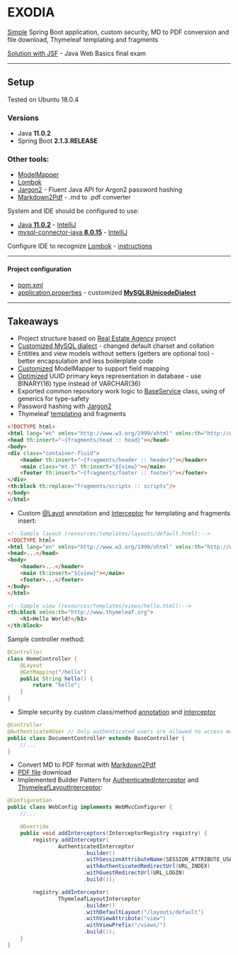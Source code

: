 # EXODIA
[Simple](https://github.com/Martin-BG/SoftUni-Java-MVC-Frameworks-Spring-Feb-2019/blob/master/02.%20Spring%20Essentials/02.%20Spring%20Essentials%20-%20Exercise.pdf) Spring Boot application, custom security, MD to PDF conversion and file download, Thymeleaf templating and fragments

[Solution with JSF](https://github.com/Martin-BG/SoftUni-Java-Web-Development-Basics-Jan-2019/blob/master/12.%20Exam/Final%20Exam/README.md) - Java Web Basics final exam
___
## Setup
Tested on Ubuntu 18.0.4
### Versions
* Java **11.0.2**
* Spring Boot **2.1.3.RELEASE**
### Other tools:
* [ModelMapper](http://modelmapper.org/)
* [Lombok](https://projectlombok.org/)
* [Jargon2](https://github.com/kosprov/jargon2-api) - Fluent Java API for Argon2 password hashing
* [Markdown2Pdf](https://mvnrepository.com/artifact/eu.de-swaef.pdf/Markdown2Pdf) - .md to .pdf converter

System and IDE should be configured to use:
* [Java **11.0.2**](https://docs.oracle.com/cd/E19509-01/820-3208/inst_cli_jdk_javahome_t/) - [IntelliJ](https://stackoverflow.com/questions/18987228/how-do-i-change-the-intellij-idea-default-jdk)
* [mysql-connector-java **8.0.15**](https://dev.mysql.com/doc/connector-j/8.0/en/connector-j-installing-classpath.html) - [IntelliJ](https://www.jetbrains.com/help/idea/connecting-to-a-database.html)

Configure IDE to recognize [Lombok](https://projectlombok.org/) - [instructions](https://projectlombok.org/setup/overview)
___
#### Project configuration
* [pom.xml](https://github.com/Martin-BG/SoftUni-Java-MVC-Frameworks-Spring-Feb-2019/blob/master/02.%20Spring%20Essentials/Exercises/exodia/pom.xml)
* [application.properties](https://github.com/Martin-BG/SoftUni-Java-MVC-Frameworks-Spring-Feb-2019/blob/master/02.%20Spring%20Essentials/Exercises/exodia/src/main/resources/application.properties) - customized **[MySQL8UnicodeDialect](https://github.com/Martin-BG/SoftUni-Java-MVC-Frameworks-Spring-Feb-2019/blob/master/01.%20Spring%20Boot%20Introduction/Exercises/Real%20Estate%20Agency/src/main/java/org/softuni/realestate/config/MySQL8UnicodeDialect.java)**

___
## Takeaways
* Project structure based on [Real Estate Agency](https://github.com/Martin-BG/SoftUni-Java-MVC-Frameworks-Spring-Feb-2019/tree/master/01.%20Spring%20Boot%20Introduction/Exercises/Real%20Estate%20Agency) project
* [Customized MySQL dialect](https://stackoverflow.com/a/54993738/7598851) - changed default charset and collation 
* Entities and view models without setters (getters are optional too) - better encapsulation and less boilerplate code
* [Customized](https://github.com/Martin-BG/SoftUni-Java-MVC-Frameworks-Spring-Feb-2019/blob/master/02.%20Spring%20Essentials/Exercises/exodia/src/main/java/org/softuni/exodia/config/ApplicationConfig.java) ModelMapper to support field mapping
* [Optimized](https://github.com/Martin-BG/SoftUni-Java-MVC-Frameworks-Spring-Feb-2019/blob/master/02.%20Spring%20Essentials/Exercises/exodia/src/main/java/org/softuni/exodia/domain/entities/BaseUuidEntity.java) UUID primary keys representation in database - use BINARY(16) type instead of VARCHAR(36)
* Exported common repository work logic to [BaseService](https://github.com/Martin-BG/SoftUni-Java-MVC-Frameworks-Spring-Feb-2019/blob/master/02.%20Spring%20Essentials/Exercises/exodia/src/main/java/org/softuni/exodia/service/BaseService.java) class, using of generics for type-safety
* Password hashing with [Jargon2](https://github.com/kosprov/jargon2-api)
* Thymeleaf [templating](https://github.com/Martin-BG/SoftUni-Java-MVC-Frameworks-Spring-Feb-2019/tree/master/02.%20Spring%20Essentials/Exercises/exodia/src/main/resources/templates) and fragments
```html
<!DOCTYPE html>
<html lang="en" xmlns="http://www.w3.org/1999/xhtml" xmlns:th="http://www.thymeleaf.org">
<head th:insert="~{fragments/head :: head}"></head>
<body>
<div class="container-fluid">
    <header th:insert="~{fragments/header :: header}"></header>
    <main class="mt-3" th:insert="${view}"></main>
    <footer th:insert="~{fragments/footer :: footer}"></footer>
</div>
<th:block th:replace="fragments/scripts :: scripts"/>
</body>
</html>
```
* Custom [@Layot](https://github.com/Martin-BG/SoftUni-Java-MVC-Frameworks-Spring-Feb-2019/blob/master/02.%20Spring%20Essentials/Exercises/exodia/src/main/java/org/softuni/exodia/annotations/Layout.java) annotation and [Interceptor](https://github.com/Martin-BG/SoftUni-Java-MVC-Frameworks-Spring-Feb-2019/blob/master/02.%20Spring%20Essentials/Exercises/exodia/src/main/java/org/softuni/exodia/web/interceptors/ThymeleafLayoutInterceptor.java) for templating and fragments insert:
```html
<!--Sample layout (resources/templates/layouts/default.html):-->
<!DOCTYPE html>
<html lang="en" xmlns="http://www.w3.org/1999/xhtml" xmlns:th="http://www.thymeleaf.org">
<head>...</head>
<body>
    <header>...</header>
    <main th:insert="${view}"></main>
    <footer>...</footer>
</body>
</html>

<!--Sample view (resources/templates/views/hello.html):-->
<th:block xmlns:th="http://www.thymeleaf.org">
    <h1>Hello World!</h1>
</th:block>
```
Sample controller method:
```java
@Controller
class HomeController {
    @Layout
    @GetMapping("/hello")
    public String hello() {
        return "hello";
    }
}
```
* Simple security by custom class/method [annotation](https://github.com/Martin-BG/SoftUni-Java-MVC-Frameworks-Spring-Feb-2019/blob/master/02.%20Spring%20Essentials/Exercises/exodia/src/main/java/org/softuni/exodia/annotations/AuthenticatedUser.java) and [interceptor](https://github.com/Martin-BG/SoftUni-Java-MVC-Frameworks-Spring-Feb-2019/blob/master/02.%20Spring%20Essentials/Exercises/exodia/src/main/java/org/softuni/exodia/web/interceptors/AuthenticatedInterceptor.java)
```java
@Controller
@AuthenticatedUser // Only authenticated users are allowed to access methods in this controller
public class DocumentController extends BaseController {
    //...
}
```
* Convert MD to PDF format with [Markdown2Pdf](https://mvnrepository.com/artifact/eu.de-swaef.pdf/Markdown2Pdf)
* [PDF file](https://github.com/Martin-BG/SoftUni-Java-MVC-Frameworks-Spring-Feb-2019/blob/master/02.%20Spring%20Essentials/Exercises/exodia/src/main/java/org/softuni/exodia/web/controllers/DocumentController.java) download
* Implemented Builder Pattern for [AuthenticatedInterceptor](https://github.com/Martin-BG/SoftUni-Java-MVC-Frameworks-Spring-Feb-2019/blob/master/02.%20Spring%20Essentials/Exercises/exodia/src/main/java/org/softuni/exodia/web/interceptors/AuthenticatedInterceptor.java) and [ThymeleafLayoutInterceptor](https://github.com/Martin-BG/SoftUni-Java-MVC-Frameworks-Spring-Feb-2019/blob/master/02.%20Spring%20Essentials/Exercises/exodia/src/main/java/org/softuni/exodia/web/interceptors/ThymeleafLayoutInterceptor.java):

```java
@Configuration
public class WebConfig implements WebMvcConfigurer {
    //...

    @Override
    public void addInterceptors(InterceptorRegistry registry) {
        registry.addInterceptor(
                AuthenticatedInterceptor
                        .builder()
                        .withSessionAttributeName(SESSION_ATTRIBUTE_USERNAME)
                        .withAuthenticatedRedirectUrl(URL_INDEX)
                        .withGuestRedirectUrl(URL_LOGIN)
                        .build());

        registry.addInterceptor(
                ThymeleafLayoutInterceptor
                        .builder()
                        .withDefaultLayout("/layouts/default")
                        .withViewAttribute("view")
                        .withViewPrefix("/views/")
                        .build());
    }
}
```
